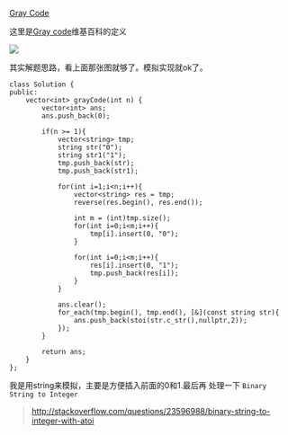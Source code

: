 

[Gray Code](https://leetcode.com/problems/gray-code/)



这里是[Gray code](https://en.wikipedia.org/wiki/Gray_code)维基百科的定义

![](https://upload.wikimedia.org/wikipedia/commons/thumb/c/c1/Binary-reflected_Gray_code_construction.svg/250px-Binary-reflected_Gray_code_construction.svg.png)

其实解题思路，看上面那张图就够了。模拟实现就ok了。


```
class Solution {
public:
    vector<int> grayCode(int n) {
        vector<int> ans;
        ans.push_back(0);
        
        if(n >= 1){
            vector<string> tmp;
            string str("0");
            string str1("1");
            tmp.push_back(str);
            tmp.push_back(str1);
            
            for(int i=1;i<n;i++){
                vector<string> res = tmp;
                reverse(res.begin(), res.end());
                
                int m = (int)tmp.size();
                for(int i=0;i<m;i++){
                    tmp[i].insert(0, "0");
                }
                
                for(int i=0;i<m;i++){
                    res[i].insert(0, "1");
                    tmp.push_back(res[i]);
                }
            }
            
            ans.clear();
            for_each(tmp.begin(), tmp.end(), [&](const string str){
                ans.push_back(stoi(str.c_str(),nullptr,2));
            });
        }
        
        return ans;
    }
};

```

我是用string来模拟，主要是方便插入前面的0和1.最后再 处理一下 `Binary String to Integer`


> http://stackoverflow.com/questions/23596988/binary-string-to-integer-with-atoi